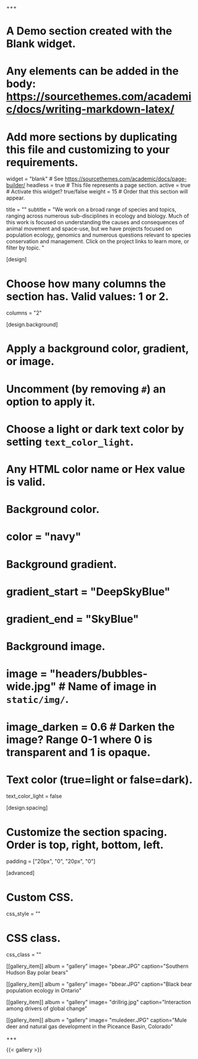 +++
# A Demo section created with the Blank widget.
# Any elements can be added in the body: https://sourcethemes.com/academic/docs/writing-markdown-latex/
# Add more sections by duplicating this file and customizing to your requirements.

widget = "blank"  # See https://sourcethemes.com/academic/docs/page-builder/
headless = true  # This file represents a page section.
active = true  # Activate this widget? true/false
weight = 15  # Order that this section will appear.

title = ""
subtitle = "We work on a broad range of species and topics, ranging across numerous sub-disciplines in ecology and biology. Much of this work is focused on understanding the causes and consequences of animal movement and space-use, but we have projects focused on population ecology, genomics and numerous questions relevant to species conservation and management. Click on the project links to learn more, or filter by topic. "



[design]
  # Choose how many columns the section has. Valid values: 1 or 2.
  columns = "2"

[design.background]
  # Apply a background color, gradient, or image.
  #   Uncomment (by removing `#`) an option to apply it.
  #   Choose a light or dark text color by setting `text_color_light`.
  #   Any HTML color name or Hex value is valid.

  # Background color.
  # color = "navy"
  
  # Background gradient.
  # gradient_start = "DeepSkyBlue"
  # gradient_end = "SkyBlue"
  
  # Background image.
 # image = "headers/bubbles-wide.jpg"  # Name of image in `static/img/`.
 # image_darken = 0.6  # Darken the image? Range 0-1 where 0 is transparent and 1 is opaque.

  # Text color (true=light or false=dark).
  text_color_light = false

[design.spacing]
  # Customize the section spacing. Order is top, right, bottom, left.
  padding = ["20px", "0", "20px", "0"]

[advanced]
 # Custom CSS. 
 css_style = ""
 
 # CSS class.
 css_class = ""

[[gallery_item]]
album = "gallery"
image= "pbear.JPG"
caption="Southern Hudson Bay polar bears"

[[gallery_item]]
album = "gallery"
image= "bbear.JPG"
caption="Black bear population ecology in Ontario"

[[gallery_item]]
album = "gallery"
image= "drillrig.jpg"
caption="Interaction among drivers of global change"

[[gallery_item]]
album = "gallery"
image= "muledeer.JPG"
caption="Mule deer and natural gas development in the Piceance Basin, Colorado"


+++

{{< gallery >}}
